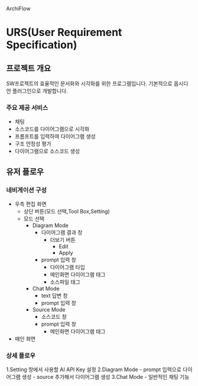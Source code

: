 ArchiFlow

# URS(User Requirement Specification)
## 프로젝트 개요
SW프로젝트의 효율적인 문서화와 시각화를 위한 프로그램입니다. 기본적으로 옵시디언 플러그인으로 개발합니다.
### 주요 제공 서비스
- 채팅
- 소스코드를 다이어그램으로 시각화
- 프롬프트를 입력하여 다이어그램 생성
- 구조 안정성 평가
- 다이어그램으로 소스코드 생성

## 유저 플로우
### 네비게이션 구성
- 우측 편집 화면
    - 상단 버튼(모드 선택,Tool Box,Setting)
    - 모드 선택
        - Diagram Mode
            - 다이어그램 결과 창
                - 더보기 버튼
                    - Edit
                    - Apply
            - prompt 입력 창
                - 다이어그램 타입
                - 메인화면 다이어그램 태그
                - 소스파일 태그
        - Chat Mode
            - text 답변 창
            - prompt 입력 창
        - Source Mode
            - 소스코드 창
            - prompt 입력 창
                - 메인화면 다이어그램 태그
- 매인 화면
### 상세 플로우
1.Setting 창에서 사용할 AI API Key 설정
2.Diagram Mode
    - prompt 입력으로 다이어그램 생성
    - source 추가해서 다이어그램 생성
3.Chat Mode
    - 일반적인 채팅 기능
